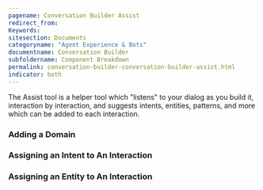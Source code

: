 ```yaml
---
pagename: Conversation Builder Assist
redirect_from:
Keywords:
sitesection: Documents
categoryname: "Agent Experience & Bots"
documentname: Conversation Builder
subfoldername: Component Breakdown
permalink: conversation-builder-conversation-builder-assist.html
indicator: both
---
```


The Assist tool is a helper tool which "listens" to your dialog as you build it, interaction by interaction, and suggests intents, entities, patterns, and more which can be added to each interaction.

### Adding a Domain

### Assigning an Intent to An Interaction

### Assigning an Entity to An Interaction
